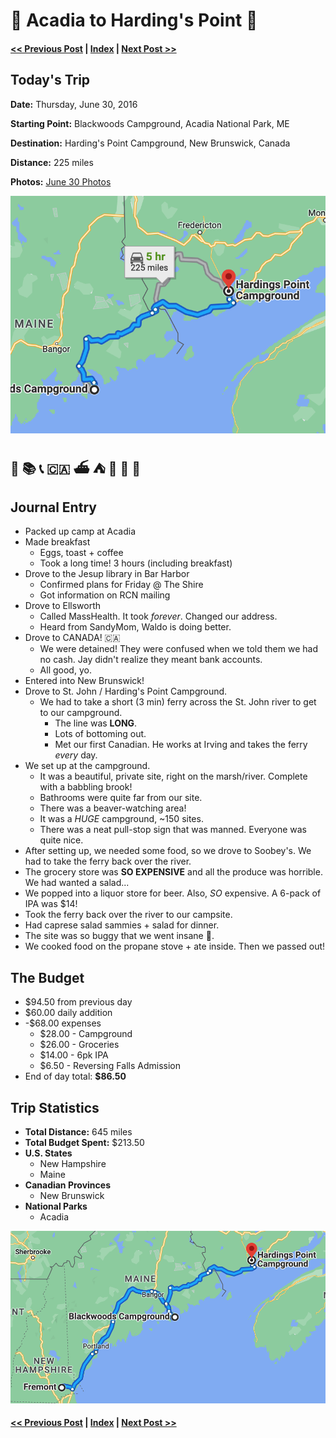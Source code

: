 
# 🌲 Acadia to Harding's Point 🦫

#### [<< Previous Post](06-29.md) | [Index](../README.md) | [Next Post >>](07-01.md)

## Today's Trip

**Date:** Thursday, June 30, 2016

**Starting Point:** Blackwoods Campground, Acadia National Park, ME

**Destination:** Harding's Point Campground, New Brunswick, Canada

**Distance:** 225 miles

**Photos:** [June 30 Photos](https://jay-d.me/2016RT-06-30)

![map of acadia to harding's point](maps/06-30.png "day map")

## 🍳 📚 📞 🇨🇦 ⛴ ⛺ 🦫️ 🛒 🥗

## Journal Entry

* Packed up camp at Acadia
* Made breakfast
  * Eggs, toast + coffee
  * Took a long time! 3 hours (including breakfast)
* Drove to the Jesup library in Bar Harbor
  * Confirmed plans for Friday @ The Shire
  * Got information on RCN mailing
* Drove to Ellsworth
  * Called MassHealth. It took *forever*.  Changed our address.
  * Heard from SandyMom, Waldo is doing better.
* Drove to CANADA! 🇨🇦
  * We were detained! They were confused when we told them we had no cash. Jay didn't realize they meant bank accounts.
  * All good, yo.
* Entered into New Brunswick!
* Drove to St. John / Harding's Point Campground.
  * We had to take a short (3 min) ferry across the St. John river to get to our campground.
    * The line was **LONG**.
    * Lots of bottoming out.
    * Met our first Canadian. He works at Irving and takes the ferry *every* day.
* We set up at the campground.
  * It was a beautiful, private site, right on the marsh/river. Complete with a babbling brook!
  * Bathrooms were quite far from our site.
  * There was a beaver-watching area!
  * It was a *HUGE* campground, ~150 sites.
  * There was a neat pull-stop sign that was manned. Everyone was quite nice.
* After setting up, we needed some food, so we drove to Soobey's. We had to take the ferry back over the river.
* The grocery store was **SO EXPENSIVE** and all the produce was horrible. We had wanted a salad...
* We popped into a liquor store for beer. Also, *SO* expensive. A 6-pack of IPA was $14!
* Took the ferry back over the river to our campsite.
* Had caprese salad sammies + salad for dinner.
* The site was so buggy that we went insane 🤪.
* We cooked food on the propane stove + ate inside. Then we passed out!

## The Budget

* $94.50 from previous day
* $60.00 daily addition
* -$68.00 expenses
  * $28.00 - Campground
  * $26.00 - Groceries
  * $14.00 - 6pk IPA
  * $6.50 - Reversing Falls Admission
* End of day total: **$86.50**

## Trip Statistics

* **Total Distance:** 645 miles
* **Total Budget Spent:** $213.50
* **U.S. States**
  * New Hampshire
  * Maine
* **Canadian Provinces**
  * New Brunswick
* **National Parks**
  * Acadia

![total trip from fremont to harding's point](maps/totals/06-30-total.png "total trip map")

#### [<< Previous Post](06-29.md) | [Index](../README.md) | [Next Post >>](07-01.md)
